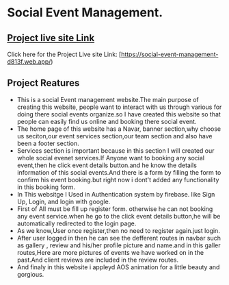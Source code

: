 # Social Event Management.

## [ Project live site Link](https://social-event-management-d813f.web.app/)

Click here for the Project Live site Link: [https://social-event-management-d813f.web.app/)

## Project Reatures
* This is a social Event management website.The main purpose of creating this website, people want to interact with us through various for doing there social events organize.so I have created this website so that people can easily find us online and booking there social event.
* The home page of this website has a Navar, banner section,why choose us seciton,our event services section,our team section and also have been a footer section.
* Services section is important because in this section I will created our whole social evenet services.If Anyone want to booking any social event,then he click event details button.and he know the details information of this social events.And there is a form by filling the form to confirm his event booking.but right now i dont't added any functionality in this booking form.
* In This websitge I Used in Authentication system by firebase. like Sign Up, Login, and login with google.
* First of All must be fill up register form. otherwise he can not booking any event service.when he go to the click event details button,he will be automatically redirected to the login page.
*  As we know,User once register,then no need to register again.just login.
* After user logged in then he can see the defferent routes in navbar such as gallery , review and his/her profile picture and name.and in this galler routes,Here are more pictures of events we have worked on in the past.And client reviews are included in the review routes.
* And finaly in this website i appleyd AOS animation for a little beauty and gorgious.


